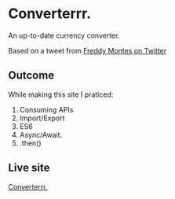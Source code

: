 # Converterrr.
An up-to-date currency converter.

Based on a tweet from [Freddy Montes on Twitter](https://twitter.com/fmontes/status/1577280407627714560?s=20&t=xkeRDS4Afuh_yfHySOKy2w.)

## Outcome

While making this site I praticed:
1. Consuming APIs
2. Import/Export
3. ES6
4. Async/Await. 
5. .then()

## Live site

[Converterrr.](https://theconverter.netlify.app/)
